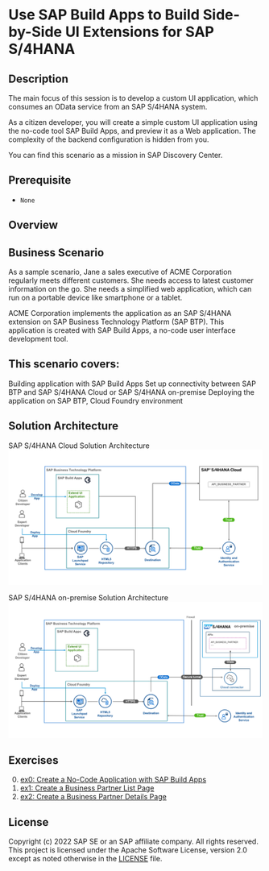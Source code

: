 # Use SAP Build Apps to Build Side-by-Side UI Extensions for SAP S/4HANA

## Description


The main focus of this session is to develop a custom UI application, which consumes an OData service from an SAP S/4HANA system.

As a citizen developer, you will create a simple custom UI application using the no-code tool SAP Build Apps, and preview it as a Web application. The complexity of the backend configuration is hidden from you.

You can find this scenario as a mission in SAP Discovery Center.

## Prerequisite

- `None`


## Overview

## Business Scenario
As a sample scenario, Jane a sales executive of ACME Corporation regularly meets different customers. She needs access to latest customer information on the go. She needs a simplified web application, which can run on a portable device like smartphone or a tablet.

ACME Corporation implements the application as an SAP S/4HANA extension on SAP Business Technology Platform (SAP BTP). This application is created with SAP Build Apps, a no-code user interface development tool.

## This scenario covers:

Building application with SAP Build Apps
Set up connectivity between SAP BTP and SAP S/4HANA Cloud or SAP S/4HANA on-premise
Deploying the application on SAP BTP, Cloud Foundry environment

## Solution Architecture
SAP S/4HANA Cloud Solution Architecture
<img src="./exercises/ex0/assets/solutiondiagramS4C-BA.png"/>

SAP S/4HANA on-premise Solution Architecture
<img src="./exercises/ex0/assets/solutiondiagramS4op-BA.png"/>
## Exercises

0. [ex0: Create a No-Code Application with SAP Build Apps](exercises/ex0/README.md)
1. [ex1: Create a Business Partner List Page](exercises/ex1/README.md)
2. [ex2: Create a Business Partner Details Page](exercises/ex2/README.md)

<!-- />
Comments
<!-->

## License

Copyright (c) 2022 SAP SE or an SAP affiliate company. All rights reserved. This project is licensed under the Apache Software License, version 2.0 except as noted otherwise in the [LICENSE](LICENSES/Apache-2.0.txt) file.
